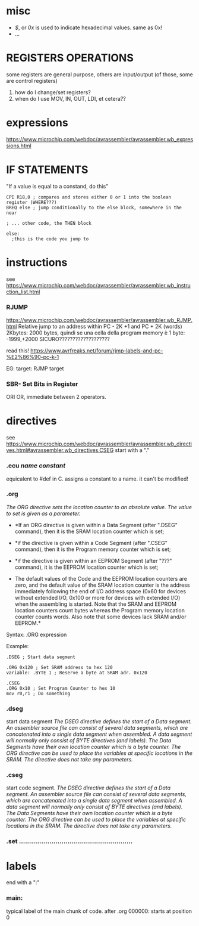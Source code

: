 
# misc
* *$*, or *0x*   is used to indicate hexadecimal values. same as 0x!
* ...

# REGISTERS OPERATIONS
some registers are general purpose, others are input/output (of those, some are control registers)
1. how do I change/set registers?
2. when do I use MOV, IN, OUT, LDI, et cetera??

# expressions
https://www.microchip.com/webdoc/avrassembler/avrassembler.wb_expressions.html

# IF STATEMENTS
"If a value is equal to a constand, do this"
```
CPI R18,0 ; compares and stores either 0 or 1 into the boolean register (WHERE???)
BREQ else ; jump conditionally to the else block, somewhere in the near

; ... other code, the THEN block

else: 
  ;this is the code you jump to
```

# instructions 
see https://www.microchip.com/webdoc/avrassembler/avrassembler.wb_instruction_list.html

### RJUMP
https://www.microchip.com/webdoc/avrassembler/avrassembler.wb_RJMP.html
Relative jump to an address within PC - 2K +1 and PC + 2K (words)
2Kbytes: 2000 bytes, quindi se una cella della program memory è 1 byte: -1999,+2000          SICURO???????????????????

read this! https://www.avrfreaks.net/forum/rjmp-labels-and-pc-%E2%86%90-pc-k-1

EG:
target:
  RJMP target

### SBR- Set Bits in Register 
ORI OR, immediate between 2 operators.


# directives 
see https://www.microchip.com/webdoc/avrassembler/avrassembler.wb_directives.html#avrassembler.wb_directives.CSEG
start with a "."

### .ecu *name* *constant*
equicalent to #def in C. assigns a constant to a name. it can't be modified!

### .org

*The ORG directive sets the location counter to an absolute value. The value to set is given as a parameter.* 

* *If an ORG directive is given within a Data Segment (after ".DSEG" command), then it is the SRAM location counter which is set;
* *if the directive is given within a Code Segment (after ".CSEG" command), then it is the Program memory counter which is set;
* *if the directive is given within an EEPROM Segment (after "???" command), it is the EEPROM location counter which is set;

* The default values of the Code and the EEPROM location counters are zero, and the default value of the SRAM location counter is the address immediately following the end of I/O address space (0x60 for devices without extended I/O, 0x100 or more for devices with extended I/O) when the assembling is started. Note that the SRAM and EEPROM location counters count bytes whereas the Program memory location counter counts words. Also note that some devices lack SRAM and/or EEPROM.*

Syntax:
.ORG expression

Example:
```
.DSEG ; Start data segment

.ORG 0x120 ; Set SRAM address to hex 120
variable: .BYTE 1 ; Reserve a byte at SRAM adr. 0x120

.CSEG
.ORG 0x10 ; Set Program Counter to hex 10
mov r0,r1 ; Do something
```

### .dseg
start data segment
*The DSEG directive defines the start of a Data segment. An assembler source file can consist of several data segments, which are concatenated into a single data segment when assembled. A data segment will normally only consist of BYTE directives (and labels). The Data Segments have their own location counter which is a byte counter. The ORG directive can be used to place the variables at specific locations in the SRAM. The directive does not take any parameters.*

### .cseg
start code segment.
*The DSEG directive defines the start of a Data segment. An assembler source file can consist of several data segments, which are concatenated into a single data segment when assembled. A data segment will normally only consist of BYTE directives (and labels). The Data Segments have their own location counter which is a byte counter. The ORG directive can be used to place the variables at specific locations in the SRAM. The directive does not take any parameters.*

### .set ........................................................


# labels
end with a ":"
### main:
typical label of the main chunk of code. after .org 000000: starts at position 0








